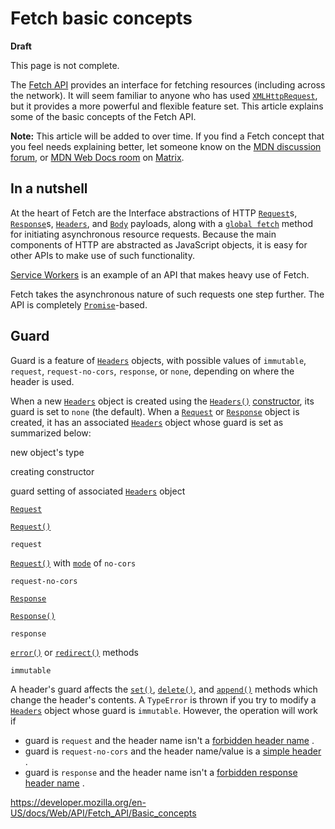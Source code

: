 # Fetch basic concepts

**Draft**

This page is not complete.

The [Fetch API](../fetch_api) provides an interface for fetching resources (including across the network). It will seem familiar to anyone who has used [`XMLHttpRequest`](../xmlhttprequest), but it provides a more powerful and flexible feature set. This article explains some of the basic concepts of the Fetch API.

**Note:** This article will be added to over time. If you find a Fetch concept that you feel needs explaining better, let someone know on the [MDN discussion forum](https://discourse.mozilla-community.org/c/mdn), or [MDN Web Docs room](#) on [Matrix](https://wiki.mozilla.org/Matrix).

## In a nutshell

At the heart of Fetch are the Interface abstractions of HTTP [`Request`](../request)s, [`Response`](../response)s, [`Headers`](../headers), and [`Body`](../body) payloads, along with a [`global fetch`](../windoworworkerglobalscope/fetch) method for initiating asynchronous resource requests. Because the main components of HTTP are abstracted as JavaScript objects, it is easy for other APIs to make use of such functionality.

[Service Workers](../service_worker_api) is an example of an API that makes heavy use of Fetch.

Fetch takes the asynchronous nature of such requests one step further. The API is completely [`Promise`](https://developer.mozilla.org/en-US/docs/Web/JavaScript/Reference/Global_Objects/Promise)-based.

## Guard

Guard is a feature of [`Headers`](../headers) objects, with possible values of `immutable`, `request`, `request-no-cors`, `response`, or `none`, depending on where the header is used.

When a new [`Headers`](../headers) object is created using the [`Headers()`](../headers/headers) [constructor](https://developer.mozilla.org/en-US/docs/Glossary/Constructor), its guard is set to `none` (the default). When a [`Request`](../request) or [`Response`](../response) object is created, it has an associated [`Headers`](../headers) object whose guard is set as summarized below:

new object's type

creating constructor

guard setting of associated [`Headers`](../headers) object

[`Request`](../request)

[`Request()`](../request/request)

`request`

[`Request()`](../request/request) with [`mode`](../request/mode) of `no-cors`

`request-no-cors`

[`Response`](../response)

[`Response()`](../response/response)

`response`

[`error()`](../response/error) or [`redirect()`](../response/redirect) methods

`immutable`

A header's guard affects the [`set()`](../headers/set), [`delete()`](../headers/delete), and [`append()`](../headers/append) methods which change the header's contents. A `TypeError` is thrown if you try to modify a [`Headers`](../headers) object whose guard is `immutable`. However, the operation will work if

- guard is `request` and the header name isn't a [forbidden header name](https://developer.mozilla.org/en-US/docs/Glossary/Forbidden_header_name) .
- guard is `request-no-cors` and the header name/value is a [simple header](https://developer.mozilla.org/en-US/docs/Glossary/Simple_header) .
- guard is `response` and the header name isn't a [forbidden response header name](https://developer.mozilla.org/en-US/docs/Glossary/Forbidden_response_header_name) .

<a href="https://developer.mozilla.org/en-US/docs/Web/API/Fetch_API/Basic_concepts" class="_attribution-link">https://developer.mozilla.org/en-US/docs/Web/API/Fetch_API/Basic_concepts</a>
